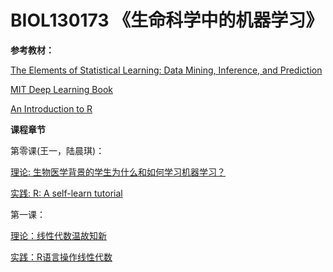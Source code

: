 # BIOL130173 《生命科学中的机器学习》
**参考教材：**

[The Elements of Statistical Learning: Data Mining, Inference, and Prediction](https://web.stanford.edu/~hastie/ElemStatLearn/printings/ESLII_print12.pdf)

[MIT Deep Learning Book](https://github.com/janishar/mit-deep-learning-book-pdf/blob/master/complete-book-pdf/deeplearningbook.pdf)

[An Introduction to R](https://cran.r-project.org/doc/manuals/r-release/R-intro.pdf)

**课程章节**

第零课(王一，陆晨琪)：

  [理论: 生物医学背景的学生为什么和如何学习机器学习？](0_why_and_how.pptx)

  [实践: R: A self-learn tutorial](https://www.nceas.ucsb.edu/files/scicomp/Dloads/RProgramming/BestFirstRTutorial.pdf)

第一课：

  [理论：线性代数温故知新](1_linear_algebra.pptx)
  
  [实践：R语言操作线性代数](1_linear_algebra.r)
  

